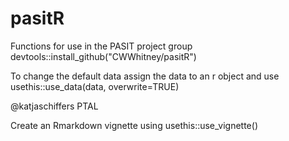 # pasitR
Functions for use in the PASIT project group
devtools::install_github("CWWhitney/pasitR")

To change the default data assign the data to an r object and use
usethis::use_data(data, overwrite=TRUE)

@katjaschiffers PTAL

Create an Rmarkdown vignette using 
usethis::use_vignette()
